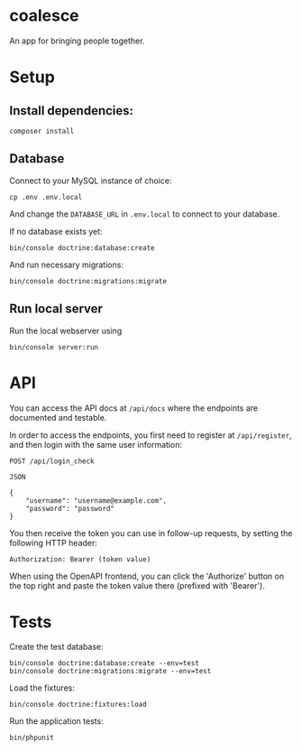 # coalesce
An app for bringing people together.

# Setup

## Install dependencies:

```
composer install
```

## Database
Connect to your MySQL instance of choice:

```
cp .env .env.local
```

And change the `DATABASE_URL` in `.env.local` to connect to your database.

If no database exists yet:

```
bin/console doctrine:database:create
```

And run necessary migrations:

```
bin/console doctrine:migrations:migrate
```

## Run local server

Run the local webserver using

```
bin/console server:run
```

# API

You can access the API docs at `/api/docs` where the endpoints are documented and testable.

In order to access the endpoints, you first need to register at `/api/register`, and then login with the same user information:

```
POST /api/login_check

JSON

{
    "username": "username@example.com",
    "password": "password"
}
```

You then receive the token you can use in follow-up requests, by setting the following HTTP header:

```
Authorization: Bearer (token value)
```

When using the OpenAPI frontend, you can click the 'Authorize' button on the top right and paste the token value there (prefixed with 'Bearer').

# Tests

Create the test database:

```
bin/console doctrine:database:create --env=test
bin/console doctrine:migrations:migrate --env=test
```

Load the fixtures:

```
bin/console doctrine:fixtures:load
```

Run the application tests:

```
bin/phpunit
```
